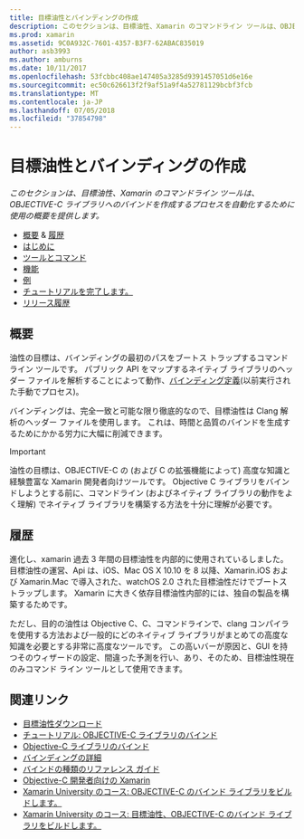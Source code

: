 ```yaml
---
title: 目標油性とバインディングの作成
description: このセクションは、目標油性、Xamarin のコマンドライン ツールは、OBJECTIVE-C ライブラリへのバインドを作成するプロセスを自動化するために使用の概要を提供します。
ms.prod: xamarin
ms.assetid: 9C0A932C-7601-4357-B3F7-62ABAC835019
author: asb3993
ms.author: amburns
ms.date: 10/11/2017
ms.openlocfilehash: 53fcbbc408ae147405a3285d9391457051d6e16e
ms.sourcegitcommit: ec50c626613f2f9af51a9f4a52781129bcbf3fcb
ms.translationtype: MT
ms.contentlocale: ja-JP
ms.lasthandoff: 07/05/2018
ms.locfileid: "37854798"
---
```

# <a name="creating-bindings-with-objective-sharpie"></a>目標油性とバインディングの作成

_このセクションは、目標油性、Xamarin のコマンドライン ツールは、OBJECTIVE-C ライブラリへのバインドを作成するプロセスを自動化するために使用の概要を提供します。_

- [概要](#overview) & [履歴](#history)
- [はじめに](get-started.md)
- [ツールとコマンド](tools.md)
- [機能](platform/index.md)
- [例](examples/index.md)
- [チュートリアルを完了します。](~/ios/platform/binding-objective-c/walkthrough.md)
- [リリース履歴](releases.md)

## <a name="overview"></a>概要

油性の目標は、バインディングの最初のパスをブートス トラップするコマンド ライン ツールです。
パブリック API をマップするネイティブ ライブラリのヘッダー ファイルを解析することによって動作、[バインディング定義](~/cross-platform/macios/binding/objective-c-libraries.md#The_API_definition_file)(以前実行された手動でプロセス)。

バインディングは、完全一致と可能な限り徹底的なので、目標油性は Clang 解析のヘッダー ファイルを使用します。 これは、時間と品質のバインドを生成するためにかかる労力に大幅に削減できます。

> [!IMPORTANT]
> 油性の目標は、OBJECTIVE-C の (および C の拡張機能によって) 高度な知識と経験豊富な Xamarin 開発者向けツールです。 Objective C ライブラリをバインドしようとする前に、コマンドライン (およびネイティブ ライブラリの動作をよく理解) でネイティブ ライブラリを構築する方法を十分に理解が必要です。

## <a name="history"></a>履歴

進化し、xamarin 過去 3 年間の目標油性を内部的に使用されているしました。 目標油性の運営、Api は、iOS、Mac OS X 10.10 を 8 以降、Xamarin.iOS および Xamarin.Mac で導入された、watchOS 2.0 された目標油性だけでブートス トラップします。 Xamarin に大きく依存目標油性内部的には、独自の製品を構築するためです。

ただし、目的の油性は Objective C、C、コマンドラインで、clang コンパイラを使用する方法および一般的にどのネイティブ ライブラリがまとめての高度な知識を必要とする非常に高度なツールです。 この高いバーが原因と、GUI を持つそのウィザードの設定、間違った予測を行い、あり、そのため、目標油性現在のみコマンド ライン ツールとして使用できます。

## <a name="related-links"></a>関連リンク

- [目標油性ダウンロード](https://dl.xamarin.com/objective-sharpie/ObjectiveSharpie.pkg)
- [チュートリアル: OBJECTIVE-C ライブラリのバインド](~/ios/platform/binding-objective-c/walkthrough.md)
- [Objective-C ライブラリのバインド](~/cross-platform/macios/binding/objective-c-libraries.md)
- [バインディングの詳細](~/cross-platform/macios/binding/overview.md)
- [バインドの種類のリファレンス ガイド](~/cross-platform/macios/binding/binding-types-reference.md)
- [Objective-C 開発者向けの Xamarin](~/ios/get-started/objective-c-developers/index.md)
- [Xamarin University のコース: OBJECTIVE-C のバインド ライブラリをビルドします。](https://university.xamarin.com/classes/track/all#building-an-objective-c-bindings-library)
- [Xamarin University のコース: 目標油性、OBJECTIVE-C のバインド ライブラリをビルドします。](https://university.xamarin.com/classes/track/all#build-an-objective-c-bindings-library-with-objective-sharpie)
